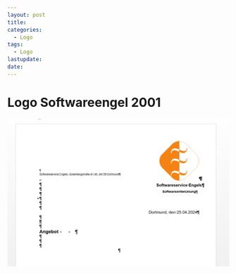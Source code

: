 ```yaml
---
layout: post
title: 
categories:
  - Logo
tags:
  - Logo
lastupdate: 
date:
---
```


# Logo Softwareengel 2001 


![](../pics/Pasted%20image%2020240425121847.png)